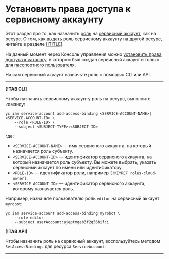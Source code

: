 # Установить права доступа к сервисному аккаунту

Этот раздел про то, как назначить [роль](../../concepts/access-control/roles.md) на [сервисный аккаунт](../../concepts/users/service-accounts.md), как на ресурс. О том, как выдать роль сервисному аккаунту на другой ресурс, читайте в разделе [[!TITLE]](assign-role-for-sa.md).

На данный момент через Консоль управления можно [установить права доступа к каталогу](../../../resource-manager/operations/folder/set-access-bindings.md), в котором был создан сервисный аккаунт и только для [пасспортного пользователя](../../concepts/users/users.md#passport).

На сам сервисный аккаунт назначьте роль с помощью CLI или API.

---

**[!TAB CLI]**

Чтобы назначить сервисному аккаунту роль на ресурс, выполните команду:

```
yc iam service-account add-access-binding <SERVICE-ACCOUNT-NAME>|<SERVICE-ACCOUNT-ID> \
    --role <ROLE-ID> \
    --subject <SUBJECT-TYPE>:<SUBJECT-ID>
```

где:

* `<SERVICE-ACCOUNT-NAME>` — имя сервисного аккаунта, на который назначается роль субъекту.
* `<SERVICE-ACCOUNT-ID>` — идентификатор сервисного аккаунта, на который назначается роль субъекту. Вы можете выбрать, указать сервисный аккаунт по имени или идентификатору.
* `<ROLE-ID>` — идентификатор роли, например `[!KEYREF roles-cloud-owner]`.
* `<SERVICE-ACCOUNT-ID>` — идентификатор сервисного аккаунта, которому назначается роль.

Например, назначьте пользователю роль `editor` на сервисный аккаунт `myrobot`:

```
yc iam service-account add-access-binding myrobot \
    --role editor
    --subject userAccount:ajeptmgeb3f2q56bifci
```

**[!TAB API]**

Чтобы назначить роль на сервисный аккаунт, воспользуйтесь методом `SetAccessBindings` для ресурса `ServiceAccount`.

---